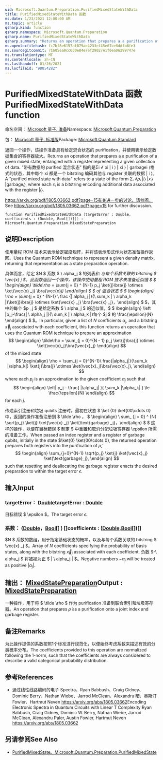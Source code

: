 ```yaml
---
uid: Microsoft.Quantum.Preparation.PurifiedMixedStateWithData
title: PurifiedMixedStateWithData 函数
ms.date: 1/23/2021 12:00:00 AM
ms.topic: article
qsharp.kind: function
qsharp.namespace: Microsoft.Quantum.Preparation
qsharp.name: PurifiedMixedStateWithData
qsharp.summary: "Returns an operation that prepares a a purification of a given mixed\rstate, entangled with a register representing a given collection of data.\rA \"purified mixed state with data\" refers to a state of the form Σᵢ √\U0001D45Dᵢ |\U0001D456⟩ |\U0001D465ᵢ⟩ |garbageᵢ⟩,\rwhere each \U0001D465ᵢ is a bitstring encoding additional data associated with the register |\U0001D456⟩.\r\rSee https://arxiv.org/pdf/1805.03662.pdf?page=15 for further discussion."
ms.openlocfilehash: fc7bf8e6157af079ae4233ef45e67ce8ddfb8fe3
ms.sourcegitcommit: 71605ea9cc630e84e7ef29027e1f0ea06299747e
ms.translationtype: MT
ms.contentlocale: zh-CN
ms.lasthandoff: 01/26/2021
ms.locfileid: "98854282"
---
```

# <a name="purifiedmixedstatewithdata-function"></a><span data-ttu-id="d1395-102">PurifiedMixedStateWithData 函数</span><span class="sxs-lookup"><span data-stu-id="d1395-102">PurifiedMixedStateWithData function</span></span>

<span data-ttu-id="d1395-103">命名空间： [Microsoft 量子. 准备](xref:Microsoft.Quantum.Preparation)</span><span class="sxs-lookup"><span data-stu-id="d1395-103">Namespace: [Microsoft.Quantum.Preparation](xref:Microsoft.Quantum.Preparation)</span></span>

<span data-ttu-id="d1395-104">包： [Microsoft 量子. 标准版](https://nuget.org/packages/Microsoft.Quantum.Standard)</span><span class="sxs-lookup"><span data-stu-id="d1395-104">Package: [Microsoft.Quantum.Standard](https://nuget.org/packages/Microsoft.Quantum.Standard)</span></span>


<span data-ttu-id="d1395-105">返回一个操作，该操作准备具有给定混合状态的 purification，并使用表示给定数据集合的寄存器放大。</span><span class="sxs-lookup"><span data-stu-id="d1395-105">Returns an operation that prepares a a purification of a given mixed state, entangled with a register representing a given collection of data.</span></span>
<span data-ttu-id="d1395-106">"带有数据的 purified 混合状态" 指的是Σi √ pi | i ⟩ | xi ⟩ | garbagei ⟩格式的状态，其中每个 xi 都是一个 bitstring 编码其他与 register 关联的数据 | i ⟩。</span><span class="sxs-lookup"><span data-stu-id="d1395-106">A "purified mixed state with data" refers to a state of the form Σᵢ √𝑝ᵢ |𝑖⟩ |𝑥ᵢ⟩ |garbageᵢ⟩, where each 𝑥ᵢ is a bitstring encoding additional data associated with the register |𝑖⟩.</span></span>

<span data-ttu-id="d1395-107"> https://arxiv.org/pdf/1805.03662.pdf?page=15有关进一步的讨论，请参阅。</span><span class="sxs-lookup"><span data-stu-id="d1395-107">See https://arxiv.org/pdf/1805.03662.pdf?page=15 for further discussion.</span></span>

```qsharp
function PurifiedMixedStateWithData (targetError : Double, coefficients : (Double, Bool[])[]) : Microsoft.Quantum.Preparation.MixedStatePreparation
```


## <a name="description"></a><span data-ttu-id="d1395-108">说明</span><span class="sxs-lookup"><span data-stu-id="d1395-108">Description</span></span>

<span data-ttu-id="d1395-109">使用量程 ROM 技术来表示给定密度矩阵，并将该表示形式作为状态准备操作返回。</span><span class="sxs-lookup"><span data-stu-id="d1395-109">Uses the Quantum ROM technique to represent a given density matrix, returning that representation as a state preparation operation.</span></span>

<span data-ttu-id="d1395-110">具体而言，给定 $N $ 系数 $ \ alpha_j $ 的列表和 _与每个系数关联的 bitstring $ \vec{x} j $，此函数返回一个操作，该操作使用量程 ROM 技术来准备近似值 $ $ \begin{align} \tilde\rho = \sum_{j = 0} ^ {N-1} p_j \ket{j}\bra{j} \otimes \ket{\vec{x} _j} \bra{\vec{x}_j} \end{align} $ $ of 混合状态 $ $ \begin{align} \rho = \sum_{j = 0} ^ {N-1} \ frac {| alpha_j |}{\ sum_k | \ alpha_k |}\ket{j}\bra{j} \otimes \ket{\vec{x} _j} \bra{\vec{x} _j}，\end{align} $ $，其中的每个 $p _j $ 是给定系数 $ \ alpha_j $ 的近似值，$ $ \begin{align} \left |p_j-\frac{| \ alpha_j |}{\ sum_k | \ alpha_k |}每个 $j $ 的 \frac{\epsilon}{N} \end{align} $ $。</span><span class="sxs-lookup"><span data-stu-id="d1395-110">In particular, given a list of $N$ coefficients $\alpha_j$, and a bitstring $\vec{x}_j$ associated with each coefficient, this function returns an operation that uses the Quantum ROM technique to prepare an approximation $$ \begin{align} \tilde\rho = \sum_{j = 0}^{N - 1} p_j \ket{j}\bra{j} \otimes \ket{\vec{x}_j}\bra{\vec{x}_j} \end{align} $$ of the mixed state $$ \begin{align} \rho = \sum_{j = 0}^{N-1}\ frac{|alpha_j|}{\sum_k |\alpha_k|} \ket{j}\bra{j} \otimes \ket{\vec{x}_j}\bra{\vec{x}_j}, \end{align} $$ where each $p_j$ is an approximation to the given coefficient $\alpha_j$ such that $$ \begin{align} \left| p_j - \frac{ |\alpha_j| }{ \sum_k |\alpha_k| } \le \frac{\epsilon}{N} \end{align} $$ for each $j$.</span></span>

<span data-ttu-id="d1395-111">传递索引注册和垃圾 qubits 注册时，最初在状态 $ \ket {0} \ket{00\cdots 0} 中，返回的操作准备注册到 $ \tilde \rho $，$ $ \begin{align} \ sum_ {j = 0} ^ {N} \sqrt{p_j} \ket{j} \ket{\vec{x} _j} \ket{\text{garbage} _j}，\end{align} $ $ 这样的操作，以便在目标错误 $ 制定 $ 中重置和取消分配垃圾寄存器 \epsilon 所需的准备工作。</span><span class="sxs-lookup"><span data-stu-id="d1395-111">When passed an index register and a register of garbage qubits, initially in the state $\ket{0} \ket{00\cdots 0}, the returned operation prepares both registers into the purification of $\tilde \rho$, $$ \begin{align} \sum_{j=0}^{N-1} \sqrt{p_j} \ket{j} \ket{\vec{x}_j} \ket{\text{garbage}_j}, \end{align} $$ such that resetting and deallocating the garbage register enacts the desired preparation to within the target error $\epsilon$.</span></span>

## <a name="input"></a><span data-ttu-id="d1395-112">输入</span><span class="sxs-lookup"><span data-stu-id="d1395-112">Input</span></span>

### <a name="targeterror--double"></a><span data-ttu-id="d1395-113">targetError： [Double](xref:microsoft.quantum.lang-ref.double)</span><span class="sxs-lookup"><span data-stu-id="d1395-113">targetError : [Double](xref:microsoft.quantum.lang-ref.double)</span></span>

<span data-ttu-id="d1395-114">目标错误 $ \epsilon $。</span><span class="sxs-lookup"><span data-stu-id="d1395-114">The target error $\epsilon$.</span></span>


### <a name="coefficients--doublebool"></a><span data-ttu-id="d1395-115">系数： ([Double](xref:microsoft.quantum.lang-ref.double)，[Bool](xref:microsoft.quantum.lang-ref.bool)[] ) []</span><span class="sxs-lookup"><span data-stu-id="d1395-115">coefficients : ([Double](xref:microsoft.quantum.lang-ref.double),[Bool](xref:microsoft.quantum.lang-ref.bool)[])[]</span></span>

<span data-ttu-id="d1395-116">$N $ 系数的数组，用于指定基础状态的概率，以及与每个系数关联的 bitstring $ \vec{x} _j $。</span><span class="sxs-lookup"><span data-stu-id="d1395-116">Array of $N$ coefficients specifying the probability of basis states, along with the bitstring $\vec{x}_j$ associated with each coefficient.</span></span>
<span data-ttu-id="d1395-117">负数 $-\ alpha_j $ 将被视为正 $ | \ alpha_j | $。</span><span class="sxs-lookup"><span data-stu-id="d1395-117">Negative numbers $-\alpha_j$ will be treated as positive $|\alpha_j|$.</span></span>



## <a name="output--mixedstatepreparation"></a><span data-ttu-id="d1395-118">输出： [MixedStatePreparation](xref:Microsoft.Quantum.Preparation.MixedStatePreparation)</span><span class="sxs-lookup"><span data-stu-id="d1395-118">Output : [MixedStatePreparation](xref:Microsoft.Quantum.Preparation.MixedStatePreparation)</span></span>

<span data-ttu-id="d1395-119">一种操作，用于将 $ \tilde \rho $ 作为 purification 准备到联合索引和垃圾寄存器。</span><span class="sxs-lookup"><span data-stu-id="d1395-119">An operation that prepares $\tilde \rho$ as a purification onto a joint index and garbage register.</span></span>

## <a name="remarks"></a><span data-ttu-id="d1395-120">备注</span><span class="sxs-lookup"><span data-stu-id="d1395-120">Remarks</span></span>

<span data-ttu-id="d1395-121">为此操作提供的系数按照1个标准进行规范化，以便始终考虑系数来描述有效的分类概率分布。</span><span class="sxs-lookup"><span data-stu-id="d1395-121">The coefficients provided to this operation are normalized following the 1-norm, such that the coefficients are always considered to describe a valid categorical probability distribution.</span></span>

## <a name="references"></a><span data-ttu-id="d1395-122">参考</span><span class="sxs-lookup"><span data-stu-id="d1395-122">References</span></span>

- <span data-ttu-id="d1395-123">通过线性线路编码的电子 Spectra，Ryan Babbush、Craig Gidney、Dominic Berry、Nathan Wiebe、Jarrod McClean、Alexandru 暗、奥斯汀 Fowler、Hartmut Neven https://arxiv.org/abs/1805.03662</span><span class="sxs-lookup"><span data-stu-id="d1395-123">Encoding Electronic Spectra in Quantum Circuits with Linear T Complexity Ryan Babbush, Craig Gidney, Dominic W. Berry, Nathan Wiebe, Jarrod McClean, Alexandru Paler, Austin Fowler, Hartmut Neven https://arxiv.org/abs/1805.03662</span></span>

## <a name="see-also"></a><span data-ttu-id="d1395-124">另请参阅</span><span class="sxs-lookup"><span data-stu-id="d1395-124">See Also</span></span>

- [<span data-ttu-id="d1395-125">PurifiedMixedState。</span><span class="sxs-lookup"><span data-stu-id="d1395-125">Microsoft.Quantum.Preparation.PurifiedMixedState</span></span>](xref:Microsoft.Quantum.Preparation.PurifiedMixedState)